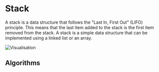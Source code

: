# Stack

A stack is a data structure that follows the "Last In, First Out" (LIFO) principle. This means that the last item added to the stack is the first item removed from the stack. A stack is a simple data structure that can be implemented using a linked list or an array.


![Visualisation](https://upload.wikimedia.org/wikipedia/commons/b/b4/Lifo_stack.png)


## Algorithms